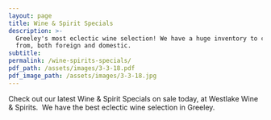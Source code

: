 ```yaml
---
layout: page
title: Wine & Spirit Specials
description: >-
  Greeley's most eclectic wine selection! We have a huge inventory to choose
  from, both foreign and domestic.
subtitle:
permalink: /wine-spirits-specials/
pdf_path: /assets/images/3-3-18.pdf
pdf_image_path: /assets/images/3-3-18.jpg
---
```


Check out our latest Wine & Spirit Specials on sale today, at Westlake Wine & Spirits.  We have the best eclectic wine selection in Greeley.